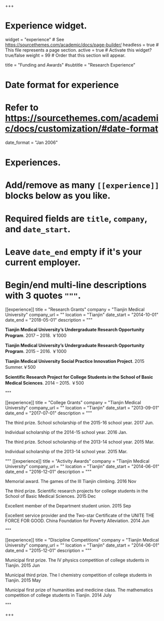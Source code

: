 +++
# Experience widget.
widget = "experience"  # See https://sourcethemes.com/academic/docs/page-builder/
headless = true  # This file represents a page section.
active = true  # Activate this widget? true/false
weight = 99  # Order that this section will appear.

title = "Funding and Awards"
#subtitle = "Research Experience"

# Date format for experience
#   Refer to https://sourcethemes.com/academic/docs/customization/#date-format
date_format = "Jan 2006"

# Experiences.
#   Add/remove as many `[[experience]]` blocks below as you like.
#   Required fields are `title`, `company`, and `date_start`.
#   Leave `date_end` empty if it's your current employer.
#   Begin/end multi-line descriptions with 3 quotes `"""`.

[[experience]]
  title = "Research Grants"
  company = "Tianjin Medical University"
  company_url = ""
  location = "Tianjin"
  date_start = "2014-10-01"
  date_end = "2018-05-01"
  description = """

**Tianjin Medical University’s Undergraduate Research Opportunity Program**. 2017 – 2018. ￥1000 

**Tianjin Medical University’s Undergraduate Research Opportunity Program**. 2015 – 2016. ￥1000 

**Tianjin Medical University Social Practice Innovation Project**. 2015 Summer.￥500 

**Scientific Research Project for College Students in the School of Basic Medical Sciences**. 2014 – 2015. ￥500 

"""



[[experience]]
  title = "College Grants"
  company = "Tianjin Medical University"
  company_url = ""
  location = "Tianjin"
  date_start = "2013-09-01"
  date_end = "2017-07-01"
  description = """

The third prize. School scholarship of the 2015-16 school year. 2017 Jun.

Individual scholarship of the 2014-15 school year. 2016 Jan.

The third prize. School scholarship of the 2013-14 school year. 2015 Mar.

Individual scholarship of the 2013-14 school year. 2015 Mar.

"""
[[experience]]
  title = "Activity Awards"
  company = "Tianjin Medical University"
  company_url = ""
  location = "Tianjin"
  date_start = "2014-06-01"
  date_end = "2016-12-01"
  description = """

Memorial award. The games of the III Tianjin climbing. 2016 Nov

The third prize. Scientific research projects for college students in the School of Basic Medical Sciences. 2015 Dec

Excellent member of the Department student union. 2015 Sep

Excellent service provider and the Two-star Certificate of the UNITE THE FORCE FOR GOOD. China Foundation for Poverty Alleviation. 2014 Jun


"""

[[experience]]
  title = "Discipline Competitions"
  company = "Tianjin Medical University"
  company_url = ""
  location = "Tianjin"
  date_start = "2014-06-01"
  date_end = "2015-12-01"
  description = """

Municipal first prize. The IV physics competition of college students in Tianjin. 2015 Jun

Municipal third prize. The I chemistry competition of college students in Tianjin. 2015 May

Municipal first prize of humanities and medicine class. The mathematics competition of college students in Tianjin. 2014 July

"""


+++






 
